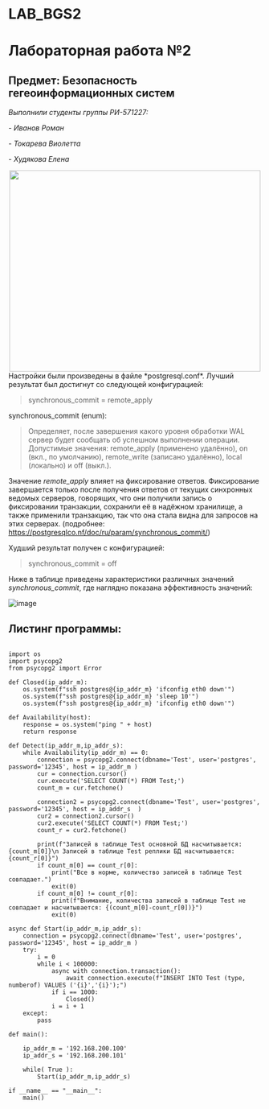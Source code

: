 # LAB_BGS2
# Лабораторная работа №2
## Предмет: Безопасность гегеоинформационных систем
 *Выполнили студенты группы РИ-571227:*
 
 *- Иванов Роман*
 
 *- Токарева Виолетта*
 
 *- Худякова Елена*
 
<div id="header" align="center">
  <img src="https://media.giphy.com/media/lQ7l3COBczbm8cC0WD/giphy.gif" width="500" height="400"/>
</div>
Настройки были произведены в файле *postgresql.conf*. Лучший результат был достигнут со следующей конфигурацией:

> synchronous_commit = remote_apply

synchronous_commit (enum):
> Определяет, после завершения какого уровня обработки WAL сервер будет сообщать об успешном выполнении операции. Допустимые значения: remote_apply (применено удалённо), on (вкл., по умолчанию), remote_write (записано удалённо), local (локально) и off (выкл.).

Значение *remote_apply* влияет на фиксирование ответов. Фиксирование завершается только после получения ответов от текущих синхронных ведомых серверов, говорящих, что они получили запись о фиксировании транзакции, сохранили её в надёжном хранилище, а также применили транзакцию, так что она стала видна для запросов на этих серверах. (подробнее: https://postgresqlco.nf/doc/ru/param/synchronous_commit/)

Худший результат получен с конфигурацией:

> synchronous_commit = off

Ниже в таблице приведены характеристики различных значений *synchronous_commit*, где наглядно показана эффективность значений:

![image](https://user-images.githubusercontent.com/87654857/172142834-603a05e8-97b4-4553-9018-7661b84f4aaa.png)


## Листинг программы:

```

import os
import psycopg2
from psycopg2 import Error

def Closed(ip_addr_m):
    os.system(f"ssh postgres@{ip_addr_m} 'ifconfig eth0 down'")
    os.system(f"ssh postgres@{ip_addr_m} 'sleep 10'")
    os.system(f"ssh postgres@{ip_addr_m} 'ifconfig eth0 down'") 

def Availability(host):
    response = os.system("ping " + host)
    return response

def Detect(ip_addr_m,ip_addr_s):
    while Availability(ip_addr_m) == 0:
        connection = psycopg2.connect(dbname='Test', user='postgres', password='12345', host = ip_addr_m )
        cur = connection.cursor()
        cur.execute('SELECT COUNT(*) FROM Test;')
        count_m = cur.fetchone()

        connection2 = psycopg2.connect(dbname='Test', user='postgres', password='12345', host = ip_addr_s  )
        cur2 = connection2.cursor()
        cur2.execute('SELECT COUNT(*) FROM Test;')
        count_r = cur2.fetchone()

        print(f"Записей в таблице Test основной БД насчитывается: {count_m[0]}\n Записей в таблице Test реплики БД насчитывается: {count_r[0]}")
        if count_m[0] == count_r[0]:
            print("Все в норме, количество записей в таблице Test совпадает.")
            exit(0)
        if count_m[0] != count_r[0]:
            print(f"Внимание, количества записей в таблице Test не совпадает и насчитывается: {(count_m[0]-count_r[0])}")
            exit(0)

async def Start(ip_addr_m,ip_addr_s):
    connection = psycopg2.connect(dbname='Test', user='postgres', password='12345', host = ip_addr_m )
    try:
        i = 0
        while i < 100000:
            async with connection.transaction():
                await connection.execute(f"INSERT INTO Test (type, numberof) VALUES ('{i}','{i}');")
            if i == 1000:
                Closed()
            i = i + 1
    except:
        pass

def main():

    ip_addr_m = '192.168.200.100'
    ip_addr_s = '192.168.200.101'
    
    while( True ):
        Start(ip_addr_m,ip_addr_s)

if __name__ == "__main__":
    main()

```

